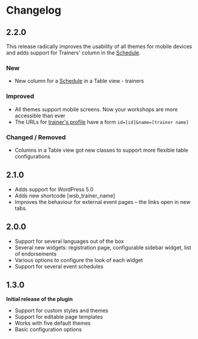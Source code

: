 # Changelog

## 2.2.0
This release radically improves the usability of all themes for mobile devices and adds support for
Trainers' column in the [Schedule](shortcodes/schedule-template.md).

### New

* New column for a [Schedule](shortcodes/schedule-template.md) in a Table view - trainers

### Improved

* All themes support mobile screens. Now your workshops are more accessible than ever
* The URLs for [trainer's profile](shortcodes/trainer-profile-template.md) have a form `id=[id]&name=[trainer name]`

### Changed / Removed
* Columns in a Table view got new classes to support more flexible table configurations

## 2.1.0
* Adds support for WordPress 5.0
* Adds new shortcode [wsb_trainer_name]
* Improves the behaviour for external event pages – the links open in new tabs.

## 2.0.0 
* Support for several languages out of the box
* Several new widgets: registration page, configurable sidebar widget, list of endorsements
* Various options to configure the look of each widget
* Support for several event schedules 
 
## 1.3.0
**Initial release of the plugin**

* Support for custom styles and themes
* Support for editable page templates
* Works with five default themes
* Basic configuration options
